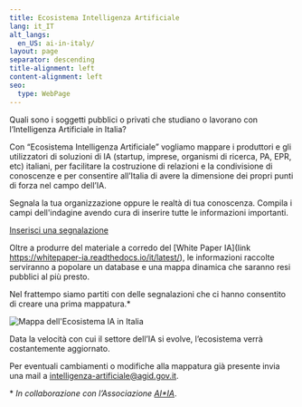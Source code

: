```yaml
---
title: Ecosistema Intelligenza Artificiale
lang: it_IT
alt_langs:
  en_US: ai-in-italy/
layout: page
separator: descending
title-alignment: left
content-alignment: left
seo:
  type: WebPage
---
```

Quali sono i soggetti pubblici o privati che studiano o lavorano con l’Intelligenza Artificiale in Italia?

Con “Ecosistema Intelligenza Artificiale” vogliamo mappare i produttori e gli utilizzatori di soluzioni di IA (startup, imprese, organismi di ricerca, PA, EPR, etc) italiani, per facilitare la costruzione di relazioni e la condivisione di conoscenze e per consentire all’Italia di avere la dimensione dei propri punti di forza nel campo dell’IA.

Segnala la tua organizzazione oppure le realtà di tua conoscenza. Compila i campi dell'indagine avendo cura di inserire tutte le informazioni importanti.

<a role="button" href="https://goo.gl/forms/USYhvXVrJcCbtyG32" class="Button Button--default u-borderShadow-m u-text-r-xxs u-padding-r-all u-color-teal-70" target="_blank">Inserisci una segnalazione</a>

Oltre a produrre del materiale a corredo del [White Paper IA](link https://whitepaper-ia.readthedocs.io/it/latest/), le informazioni raccolte serviranno a popolare un database e una mappa dinamica che saranno resi pubblici al più presto.

Nel frattempo siamo partiti con delle segnalazioni che ci hanno consentito di creare una prima mappatura.\*

<img style="max-width: 100%" src="/ia.italia.it/assets/images/ecosistema_ia_italia.png" alt="Mappa dell'Ecosistema IA in Italia">

Data la velocità con cui il settore dell’IA si evolve, l’ecosistema verrà costantemente aggiornato.

Per eventuali cambiamenti o modifiche alla mappatura già presente invia una mail a <intelligenza-artificiale@agid.gov.it>.

\* *In collaborazione con l’Associazione* [_AI*IA_](http://www.aixia.it/avvisi-dellassociazione/italianaiecosystembyregion).
